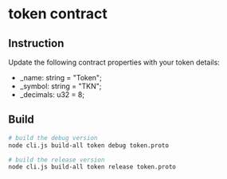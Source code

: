 # token contract

## Instruction
Update the following contract properties with your token details:
- _name: string = "Token";
- _symbol: string = "TKN";
- _decimals: u32 = 8;

## Build
```sh
# build the debug version
node cli.js build-all token debug token.proto 

# build the release version
node cli.js build-all token release token.proto 
```